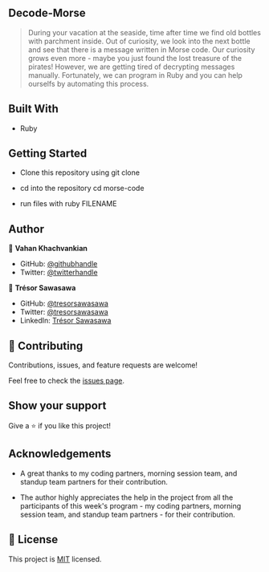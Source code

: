 ## Decode-Morse

> During your vacation at the seaside, time after time we find old bottles with parchment inside. Out of curiosity, we look into the next bottle and see that there is a message written in Morse code. Our curiosity grows even more - maybe you just found the lost treasure of the pirates! However, we are getting tired of decrypting messages manually. Fortunately, we can program in Ruby and you can help ourselfs by automating this process.

## Built With

- Ruby

## Getting Started

- Clone this repository using git clone 

- cd into the repository cd morse-code

- run files with ruby FILENAME


## Author

👤 **Vahan Khachvankian**

- GitHub: [@githubhandle](https://github.com/Gegardus)
- Twitter: [@twitterhandle](https://twitter.com/Gegardus)
  
👤 **Trésor Sawasawa**

- GitHub: [@tresorsawasawa](https://github.com/tresorsawasawa)
- Twitter: [@tresorsawasawa](https://twitter.com/TresorSawasawa)
- LinkedIn: [Trésor Sawasawa](https://www.linkedin.com/in/tresor-sawasawa/)

## 🤝 Contributing

Contributions, issues, and feature requests are welcome!

Feel free to check the [issues page](https://github.com/Gegardus/db-from-diagram/issues).

## Show your support

Give a ⭐️ if you like this project!

## Acknowledgements

- A great thanks to my coding partners, morning session team, and standup team partners for their contribution.

- The author highly appreciates the help in the project from all the participants of this week's program - my coding partners, morning session team, and standup team partners - for their contribution.

## 📝 License

This project is [MIT](./MIT.md) licensed.
